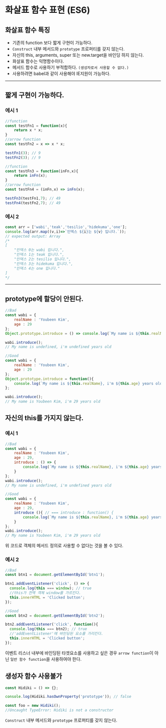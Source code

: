 # 화살표 함수 표현 (ES6)

## 화살표 함수 특징
- 기존의 function 보다 짧게 구현이 가능하다.
- `Construct` 내부 메서드와 `prototype` 프로퍼티를 갖지 않는다.
- 자신의 this, arguments, super 또는 new.target을 바인딩 하지 않는다.
- 화살표 함수는 익명함수이다.
- 메서드 함수로 사용하기 부적합하다. `(생성자로서 사용할 수 없다.)`
- 사용하려면 babel과 같이 사용해야 IE지원이 가능하다.

---

## 짧게 구현이 가능하다.

### 에시 1
```js
//function
const testFn1 = function(x){
    return x * x;
}
//arrow function
const testFn2 = x => x * x;

testFn1(3); // 9
testFn2(3); // 9

//function
const testFn3 = function(inFn,x){
    return inFn(x);
}
//arrow function
const testFn4 = (inFn,x) => inFn(x);

testFn3(testFn1,7); // 49
testFn4(testFn2,7); // 49
```

### 에시 2
```js
const arr = ['wabi','teak','tesilio','hidekuma','one'];
console.log(arr.map((v,i)=>`인덱스 ${i}는 ${v} 입니다.`));
// expected output: Array 
/*
[
    "인덱스 0는 wabi 입니다.",
    "인덱스 1는 teak 입니다.",
    "인덱스 2는 tesilio 입니다.",
    "인덱스 3는 hidekuma 입니다.",
    "인덱스 4는 one 입니다."
]
*/
```
---

## prototype에 할당이 안된다.

```js
//Bad
const wabi = {
    realName : 'Youbeen Kim',
    age : 29
};
Object.prototype.introduce = () => console.log(`My name is ${this.realName}, i'm ${this.age} years old`);

wabi.introduce();
// My name is undefined, i'm undefined years old

//Good
const wabi = {
    realName : 'Youbeen Kim',
    age : 29
};
Object.prototype.introduce = function(){
    console.log(`My name is ${this.realName}, i'm ${this.age} years old`);
};

wabi.introduce();
// My name is Youbeen Kim, i'm 29 years old
```

## 자신의 this를 가지지 않는다.

### 예시 1
```js
//Bad
const wabi = {
    realName : 'Youbeen Kim',
    age : 29,
    introduce : () => {
        console.log(`My name is ${this.realName}, i'm ${this.age} years old`);
    }
};
wabi.introduce();
// My name is undefined, i'm undefined years old

//Good
const wabi = {
    realName : 'Youbeen Kim',
    age : 29,
    introduce (){ // === introduce : function() {
        console.log(`My name is ${this.realName}, i'm ${this.age} years old`);
    }
};
wabi.introduce();
// My name is Youbeen Kim, i'm 29 years old
```

위 코드로 객체의 메서드 정의로 사용할 수 없다는 것을 볼 수 있다.

### 예시 2
```js
//Bad
const btn1 = document.getElementById('btn1');

btn1.addEventListener('click', () => {
  console.log(this === window); // true
  //this가 전역 객체 window를 가르킨다.
  this.innerHTML = 'Clicked button';
});

//Good
const btn2 = document.getElementById('btn2');

btn2.addEventListener('click', function(){
  console.log(this === btn2); // true
  //'addEventListener'에 바인딩된 요소를 가리킨다.
  this.innerHTML = 'Clicked button';
});
```

이벤트 리스너 내부에 바인딩된 타겟요소를 사용하고 싶은 경우 `arrow function`이 아닌 `일반 함수 function`을 사용하여야 한다.

## 생성자 함수 사용불가

```js
const Hidiki = () => {};

console.log(Hidiki.hasOwnProperty('prototype')); // false

const foo = new Hidiki();
//Uncaught TypeError: Hidiki is not a constructor
```

`Construct` 내부 메서드와 `prototype` 프로퍼티를 갖지 않는다.